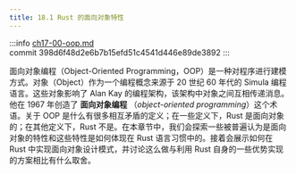 ```yaml
---
title: 18.1 Rust 的面向对象特性
---
```


:::info
[ch17-00-oop.md](https://github.com/rust-lang/book/blob/main/src/ch17-00-oop.md)
<br>
commit 398d6f48d2e6b7b15efd51c4541d446e89de3892
:::

面向对象编程（Object-Oriented Programming，OOP）是一种对程序进行建模方式。对象（Object）作为一个编程概念来源于 20 世纪 60 年代的 Simula 编程语言。这些对象影响了 Alan Kay 的编程架构，该架构中对象之间互相传递消息。他在 1967 年创造了 **面向对象编程** （*object-oriented programming*）这个术语。关于 OOP 是什么有很多相互矛盾的定义；在一些定义下，Rust 是面向对象的；在其他定义下，Rust 不是。在本章节中，我们会探索一些被普遍认为是面向对象的特性和这些特性是如何体现在 Rust 语言习惯中的。接着会展示如何在 Rust 中实现面向对象设计模式，并讨论这么做与利用 Rust 自身的一些优势实现的方案相比有什么取舍。

